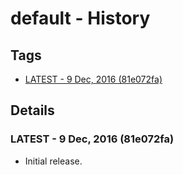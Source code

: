 # default - History
## Tags
* [LATEST - 9 Dec, 2016 (81e072fa)](#LATEST)

## Details
### <a name = "LATEST">LATEST - 9 Dec, 2016 (81e072fa)

* Initial release.
